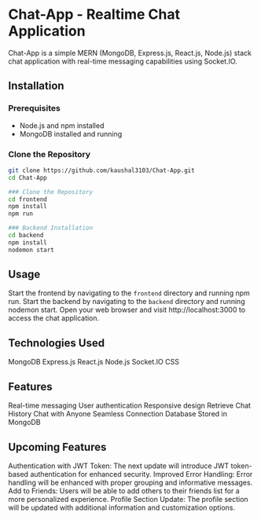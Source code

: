# Chat-App - Realtime Chat Application

Chat-App is a simple MERN (MongoDB, Express.js, React.js, Node.js) stack chat application with real-time messaging capabilities using Socket.IO.

## Installation

### Prerequisites
- Node.js and npm installed
- MongoDB installed and running

### Clone the Repository
```bash
git clone https://github.com/kaushal3103/Chat-App.git
cd Chat-App

### Clone the Repository
cd frontend
npm install
npm run

### Backend Installation
cd backend
npm install
nodemon start
```
## Usage
Start the frontend by navigating to the `frontend` directory and running npm run.
Start the backend by navigating to the `backend` directory and running nodemon start.
Open your web browser and visit http://localhost:3000 to access the chat application.

## Technologies Used
MongoDB
Express.js
React.js
Node.js
Socket.IO
CSS

## Features
Real-time messaging
User authentication
Responsive design
Retrieve Chat History
Chat with Anyone
Seamless Connection
Database Stored in MongoDB

## Upcoming Features
Authentication with JWT Token: The next update will introduce JWT token-based authentication for enhanced security.
Improved Error Handling: Error handling will be enhanced with proper grouping and informative messages.
Add to Friends: Users will be able to add others to their friends list for a more personalized experience.
Profile Section Update: The profile section will be updated with additional information and customization options.

